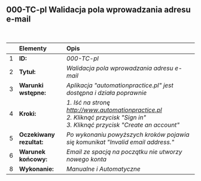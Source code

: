 ## 000-TC-pl Walidacja pola wprowadzania adresu e-mail

<br>

|     | Elementy                 | Opis                                                                 |
| :-- | :----------------------- | :------------------------------------------------------------------- |
| 1   | **ID:**                  | _000-TC-pl_                                                          |
| 2   | **Tytuł:**               | _Walidacja pola wprowadzania adresu e-mail_    |
| 3   | **Warunki wstępne:**     | _Aplikacja "automationpractice.pl" jest dostępna i działa poprawnie_ |
| 4   | **Kroki:**               | _1. Iść na stronę http://www.automationpractice.pl <br> 2. Kliknąć przycisk "Sign in" <br> 3. Kliknąć przycisk "Create an account"_ |
| 5   | **Oczekiwany rezultat:** | _Po wykonaniu powyższych kroków pojawia się komunikat "Invalid email address."_ |
| 6   | **Warunek końcowy:**     | _Email ze spacją na początku nie utworzy nowego konta_                                               |
| 8   | **Wykonanie:**           | _Manualne i Automatyczne_                                            |
